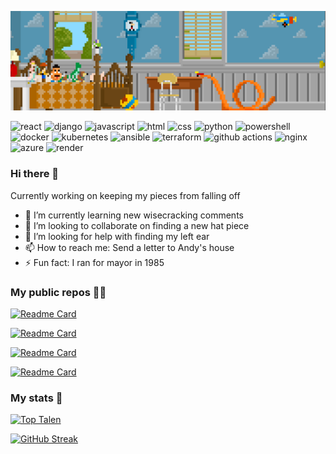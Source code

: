 <img src="Assets/BEC90176-53F4-48CF-9306-24F8A6878CDD.gif"></img>

<p>
  <img alt="react" src="https://img.shields.io/badge/-React-45b8d8?style=flat-square&logo=react&logoColor=white" />
  <img alt="django" src="https://img.shields.io/badge/-Django-3776AB?style=flat-square&logo=django&logoColor=white" />
  <img alt="javascript" src="https://img.shields.io/badge/-Javascript-F7DF1E?style=flat-square&logo=javascript&logoColor=white" />
  <img alt="html" src="https://img.shields.io/badge/-Html-E34F26?style=flat-square&logo=html5&logoColor=white" />
  <img alt="css" src="https://img.shields.io/badge/-Css-1572B6?style=flat-square&logo=css3&logoColor=white" /> 
  <img alt="python" src="https://img.shields.io/badge/-Python-14354C?style=flat-square&logo=python&logoColor=white" />
  <img alt="powershell" src="https://img.shields.io/badge/-Powershell-0078D6?style=flat-square&logo=powershell&logoColor=white" />  
  <img alt="docker" src="https://img.shields.io/badge/-Docker-46a2f1?style=flat-square&logo=docker&logoColor=white" />
  <img alt="kubernetes" src="https://img.shields.io/badge/-Kubernetes-326CE5?style=flat-square&logo=kubernetes&logoColor=white" />
  <img alt="ansible" src="https://img.shields.io/badge/-Ansible-DD0031?style=flat-square&logo=ansible&logoColor=white" />   
  <img alt="terraform" src="https://img.shields.io/badge/-Terraform-AC00DD?style=flat-square&logo=terraform&logoColor=white" />   
  <img alt="github actions" src="https://img.shields.io/badge/-Github_Actions-181717?style=flat-square&logo=github-actions&logoColor=white" />
  <img alt="nginx" src="https://img.shields.io/badge/-Nginx-009639?style=flat-square&logo=nginx&logoColor=white" />    
  <img alt="azure" src="https://img.shields.io/badge/-Azure-0089D6?style=flat-square&logo=microsoft+azure&logoColor=white" />
  <img alt="render" src="https://img.shields.io/badge/-Render-00CCBB?style=flat-square&logo=render&logoColor=white" />  
</p>

### Hi there 👋

Currently working on keeping my pieces from falling off
- 🌱 I’m currently learning new wisecracking comments
- 👯 I’m looking to collaborate on finding a new hat piece
- 🤔 I’m looking for help with finding my left ear 
- 📫 How to reach me: Send a letter to Andy's house
- ⚡ Fun fact: I ran for mayor in 1985

### My public repos 🧑‍💻

[![Readme Card](https://github-readme-stats.vercel.app/api/pin/?username=PowerOps-MK&repo=Coding&theme=radical)](https://github.com/PowerOps-MK/Coding)

[![Readme Card](https://github-readme-stats.vercel.app/api/pin/?username=PowerOps-MK&repo=IaC&theme=radical)](https://github.com/PowerOps-MK/IaC)

[![Readme Card](https://github-readme-stats.vercel.app/api/pin/?username=PowerOps-MK&repo=Learning&theme=radical)](https://github.com/PowerOps-MK/Learning)

[![Readme Card](https://github-readme-stats.vercel.app/api/pin/?username=PowerOps-MK&repo=replace-action&theme=radical)](https://github.com/PowerOps-MK/Replace-action)

### My stats 🚀

[![Top Talen](https://github-readme-stats.vercel.app/api/top-langs/?username=PowerOps-MK&layout=compact&theme=radical)](https://github.com/PowerOps-MK)

[![GitHub Streak](https://github-readme-streak-stats.herokuapp.com/?user=PowerOps-MK&theme=dark&count_private=true&theme=radical)](https://github.com/PowerOps-MK)
